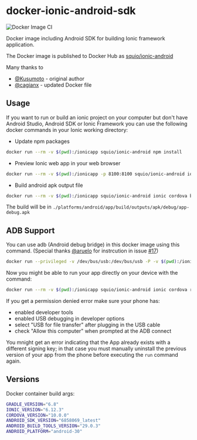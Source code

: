 # docker-ionic-android-sdk

![Docker Image CI](https://github.com/squio/docker-ionic-android/workflows/Docker%20Image%20CI/badge.svg?branch=master)

Docker image including Android SDK for building Ionic framework application.

The Docker image is published to Docker Hub as [squio/ionic-android](https://hub.docker.com/r/squio/ionic-android)

Many thanks to

- [@Kusumoto](https://github.com/Kusumoto) - original author
- [@cagianx](https://github.com/cagianx) - updated Docker file

## Usage

If you want to run or build an ionic project on your computer but don't have Android Studio,
Android SDK or Ionic Framework you can use the following docker commands in your Ionic working directory:

- Update npm packages

```sh
docker run --rm -v $(pwd):/ionicapp squio/ionic-android npm install
```

- Preview Ionic web app in your web browser

```sh
docker run --rm -v $(pwd):/ionicapp -p 8100:8100 squio/ionic-android ionic serve
```

- Build android apk output file

```sh
docker run --rm -v $(pwd):/ionicapp squio/ionic-android ionic cordova build android
```

The build will be in `./platforms/android/app/build/outputs/apk/debug/app-debug.apk`

## ADB Support

You can use adb (Android debug bridge) in this docker image using this command.
(Special thanks [@aruelo](https://github.com/aruelo) for instrcution in issue
[#17](https://github.com/Kusumoto/docker-ionic-android-sdk/issues/17))

```sh
docker run --privileged -v /dev/bus/usb:/dev/bus/usb -P -v $(pwd):/ionicapp squio/ionic-android /opt/android-sdk/platform-tools/adb devices
```

Now you might be able to run your app directly on your device with the command:

```sh
docker run --rm -v $(pwd):/ionicapp squio/ionic-android ionic cordova run android
```

If you get a permission denied error make sure your phone has:

- enabled developer tools
- enabled USB debugging in developer options
- select "USB for file transfer" after plugging in the USB cable
- check "Allow this computer" when prompted at the ADB connect

You mnight get an error indicating that the App already exists with a different
signing key; in that case you must manually uninstall the previous version of
your app from the phone before executing the `run` command again.

## Versions

Docker container build args:

```sh
GRADLE_VERSION="6.8"
IONIC_VERSION="6.12.3"
CORDOVA_VERSION="10.0.0"
ANDROID_SDK_VERSION="6858069_latest"
ANDROID_BUILD_TOOLS_VERSION="29.0.3"
ANDROID_PLATFORM="android-30"
```
